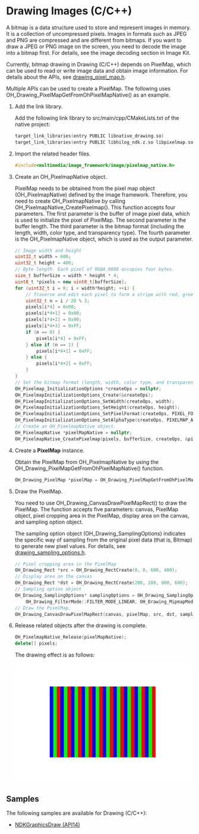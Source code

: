 # Drawing Images (C/C++)

<!--Kit: ArkGraphics 2D-->
<!--Subsystem: Graphics-->
<!--Owner: @hangmengxin-->
<!--Designer: @wangyanglan-->
<!--Tester: @nobuggers-->
<!--Adviser: @ge-yafang-->

A bitmap is a data structure used to store and represent images in memory. It is a collection of uncompressed pixels. Images in formats such as JPEG and PNG are compressed and are different from bitmaps. If you want to draw a JPEG or PNG image on the screen, you need to decode the image into a bitmap first. For details, see the image decoding section in Image Kit.


Currently, bitmap drawing in Drawing (C/C++) depends on PixelMap, which can be used to read or write image data and obtain image information. For details about the APIs, see [drawing_pixel_map.h](../reference/apis-arkgraphics2d/capi-drawing-pixel-map-h.md).


Multiple APIs can be used to create a PixelMap. The following uses OH_Drawing_PixelMapGetFromOhPixelMapNative() as an example.


1. Add the link library.

   Add the following link library to src/main/cpp/CMakeLists.txt of the native project:

   ```c++
   target_link_libraries(entry PUBLIC libnative_drawing.so)
   target_link_libraries(entry PUBLIC libhilog_ndk.z.so libpixelmap.so)
   ```

2. Import the related header files.

   ```c++
   #include<multimedia/image_framework/image/pixelmap_native.h>
   ```

3. Create an OH_PixelmapNative object.

   PixelMap needs to be obtained from the pixel map object (OH_PixelmapNative) defined by the image framework. Therefore, you need to create OH_PixelmapNative by calling OH_PixelmapNative_CreatePixelmap(). This function accepts four parameters. The first parameter is the buffer of image pixel data, which is used to initialize the pixel of PixelMap. The second parameter is the buffer length. The third parameter is the bitmap format (including the length, width, color type, and transparency type). The fourth parameter is the OH_PixelmapNative object, which is used as the output parameter.
   
   ```c++
   // Image width and height
   uint32_t width = 600;
   uint32_t height = 400;
   // Byte length. Each pixel of RGBA_8888 occupies four bytes.
   size_t bufferSize = width * height * 4;
   uint8_t *pixels = new uint8_t[bufferSize];
   for (uint32_t i = 0; i < width*height; ++i) {
       // Traverse and edit each pixel to form a stripe with red, green, and blue alternating.
       uint32_t n = i / 20 % 3;
       pixels[i*4] = 0x00;
       pixels[i*4+1] = 0x00;
       pixels[i*4+2] = 0x00;
       pixels[i*4+3] = 0xFF;
       if (n == 0) { 
           pixels[i*4] = 0xFF;
       } else if (n == 1) {
           pixels[i*4+1] = 0xFF;
       } else {
           pixels[i*4+2] = 0xFF;
       }
   }
   // Set the bitmap format (length, width, color type, and transparency type).
   OH_Pixelmap_InitializationOptions *createOps = nullptr;
   OH_PixelmapInitializationOptions_Create(&createOps);
   OH_PixelmapInitializationOptions_SetWidth(createOps, width);
   OH_PixelmapInitializationOptions_SetHeight(createOps, height);
   OH_PixelmapInitializationOptions_SetPixelFormat(createOps, PIXEL_FORMAT_RGBA_8888);
   OH_PixelmapInitializationOptions_SetAlphaType(createOps, PIXELMAP_ALPHA_TYPE_UNKNOWN);
   // Create an OH_PixelmapNative object.
   OH_PixelmapNative *pixelMapNative = nullptr;
   OH_PixelmapNative_CreatePixelmap(pixels, bufferSize, createOps, &pixelMapNative);
   ```

4. Create a **PixelMap** instance.

   Obtain the PixelMap from OH_PixelmapNative by using the OH_Drawing_PixelMapGetFromOhPixelMapNative() function.

   ```c++
   OH_Drawing_PixelMap *pixelMap = OH_Drawing_PixelMapGetFromOhPixelMapNative(pixelMapNative);
   ```

5. Draw the PixelMap.

   You need to use OH_Drawing_CanvasDrawPixelMapRect() to draw the PixelMap. The function accepts five parameters: canvas, PixelMap object, pixel cropping area in the PixelMap, display area on the canvas, and sampling option object.

   The sampling option object (OH_Drawing_SamplingOptions) indicates the specific way of sampling from the original pixel data (that is, Bitmap) to generate new pixel values. For details, see [drawing_sampling_options.h](../reference/apis-arkgraphics2d/capi-drawing-sampling-options-h.md).

   ```c++
   // Pixel cropping area in the PixelMap
   OH_Drawing_Rect *src = OH_Drawing_RectCreate(0, 0, 600, 400);
   // Display area on the canvas
   OH_Drawing_Rect *dst = OH_Drawing_RectCreate(200, 200, 800, 600);
   // Sampling option object
   OH_Drawing_SamplingOptions* samplingOptions = OH_Drawing_SamplingOptionsCreate(
       OH_Drawing_FilterMode::FILTER_MODE_LINEAR, OH_Drawing_MipmapMode::MIPMAP_MODE_LINEAR);
   // Draw the PixelMap.
   OH_Drawing_CanvasDrawPixelMapRect(canvas, pixelMap, src, dst, samplingOptions);
   ```

6. Release related objects after the drawing is complete.

   ```c++
   OH_PixelmapNative_Release(pixelMapNative);
   delete[] pixels;
   ```

   The drawing effect is as follows:

   ![Screenshot_20241225200426678](figures/Screenshot_20241225200426678.jpg)

<!--RP1-->
## Samples

The following samples are available for Drawing (C/C++):

- [NDKGraphicsDraw (API14)](https://gitcode.com/openharmony/applications_app_samples/tree/master/code/DocsSample/Drawing/NDKGraphicsDraw)
<!--RP1End-->
